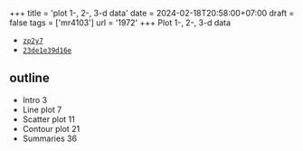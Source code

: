 +++
title = 'plot 1-, 2-, 3-d data'
date = 2024-02-18T20:58:00+07:00
draft = false
tags = ['mr4103']
url = '1972'
+++
Plot 1-, 2-, 3-d data
<!--more-->

+ [`zp2y7`](https://osf.io/zp2y7)
+ [`23de1e39d16e`](https://medium.com/p/23de1e39d16e)

## outline
+ Intro 3
+ Line plot 7
+ Scatter plot 11
+ Contour plot 21
+ Summaries 36


